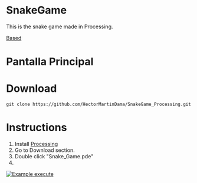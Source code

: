 # SnakeGame
This is the snake game made in Processing.

[Based](https://www.google.com/fbx?fbx=snake_arcade)

# Pantalla Principal




# Download
```
git clone https://github.com/HectorMartinDama/SnakeGame_Processing.git
```
# Instructions
1. Install [Processing](https://processing.org/download)
2. Go to Download section.
3. Double click "Snake_Game.pde"
4. 
[![Example execute](https://i.postimg.cc/C1y47LjP/execue.png)](https://postimg.cc/3yBpJhfm)
